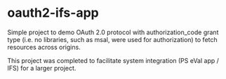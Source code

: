 # oauth2-ifs-app
Simple project to demo OAuth 2.0 protocol with authorization_code grant type (i.e. no libraries, such as msal, were used for authorization) to fetch resources across origins.

This project was completed to facilitate system integration (PS eVal app / IFS) for a larger project.
